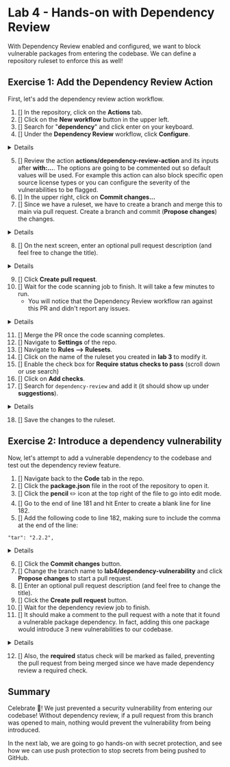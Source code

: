 # Lab 4 - Hands-on with Dependency Review

With Dependency Review enabled and configured, we want to block vulnerable packages from entering the codebase. We can define a repository ruleset to enforce this as well!

## Exercise 1: Add the Dependency Review Action

First, let's add the dependency review action workflow.

1. [] In the repository, click on the **Actions** tab.
2. [] Click on the **New workflow** button in the upper left.
3. [] Search for "**dependency**" and click enter on your keyboard.
4. [] Under the **Dependency Review** workflow, click **Configure**.

<details>

  ![image](images/lab-4-1-1.png)
</details>

5. [] Review the action **actions/dependency-review-action** and its inputs after **with:...**. The options are going to be commented out so default values will be used. For example this action can also block specific open source license types or you can configure the severity of the vulnerabilities to be flagged.
6. [] In the upper right, click on **Commit changes...**
7. [] Since we have a ruleset, we have to create a branch and merge this to main via pull request. Create a branch and commit (**Propose changes**) the changes.

<details>

  ![image](images/lab-4-1-2.png)
</details>

8. [] On the next screen, enter an optional pull request description (and feel free to change the title).

<details>

  ![image](images/lab-4-1-3.png)
</details>

9. [] Click **Create pull request**.
10. [] Wait for the code scanning job to finish. It will take a few minutes to run.
    - You will notice that the Dependency Review workflow ran against this PR and didn't report any issues.

<details>

  ![image](images/lab-4-1-4.png)
</details>

11. [] Merge the PR once the code scanning completes.
12. [] Navigate to **Settings** of the repo.
13. [] Navigate to **Rules --> Rulesets**.
14. [] Click on the name of the ruleset you created in **lab 3** to modify it.
15. [] Enable the check box for **Require status checks to pass** (scroll down or use search)
16. [] Click on **Add checks**.
17. [] Search for `dependency-review` and add it (it should show up under **suggestions**).

<details>

  ![image](images/lab-4-1-5.png)
</details>

18. [] Save the changes to the ruleset.

## Exercise 2: Introduce a dependency vulnerability

Now, let's attempt to add a vulnerable dependency to the codebase and test out the dependency review feature.

1. [] Navigate back to the **Code** tab in the repo.
2. [] Click the **package.json** file in the root of the repository to open it.
3. [] Click the **pencil** ✏️ icon at the top right of the file to go into edit mode.
4. [] Go to the end of line 181 and hit Enter to create a blank line for line 182.
5. [] Add the following code to line 182, making sure to include the comma at the end of the line:

```
"tar": "2.2.2",
```

<details>

  ![image](images/lab-4-2-1.png)
</details>

6. [] Click the **Commit changes** button.
7. [] Change the branch name to **lab4/dependency-vulnerability** and click **Propose changes** to start a pull request.
8. [] Enter an optional pull request description (and feel free to change the title).
9. [] Click the **Create pull request** button.
10. [] Wait for the dependency review job to finish.
11. [] It should make a comment to the pull request with a note that it found a vulnerable package dependency. In fact, adding this one package would introduce 3 new vulnerabilities to our codebase.

<details>

  ![image](images/lab-4-2-2.png)
</details>

12. [] Also, the **required** status check will be marked as failed, preventing the pull request from being merged since we have made dependency review a required check.

## Summary

Celebrate 🎉! We just prevented a security vulnerability from entering our codebase! Without dependency review, if a pull request from this branch was opened to main, nothing would prevent the vulnerability from being introduced.

In the next lab, we are going to go hands-on with secret protection, and see how we can use push protection to stop secrets from being pushed to GitHub.

